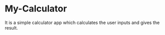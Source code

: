 # My-Calculator
It is a simple calculator app which calculates the user inputs and gives the result.
